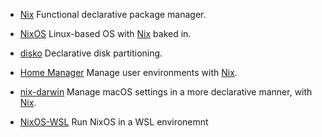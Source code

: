 -  [Nix] Functional declarative package manager.

-  [NixOS] Linux-based OS with [Nix] baked in.

-  [disko] Declarative disk partitioning.

-  [Home Manager] Manage user environments with [Nix].

-  [nix-darwin] Manage macOS settings in a more declarative manner, with [Nix].

-  [NixOS-WSL] Run NixOS in a WSL environemnt

[Nix]: https://nix.dev
[NixOS]: https://nixos.org
[disko]: https://github.com/nix-community/disko
[Home Manager]: https://github.com/nix-community/home-manager
[nix-darwin]: https://github.com/LnL7/nix-darwin
[NixOS-WSL]: https://github.com/nix-community/NixOS-WSL
